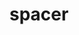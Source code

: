 <!--
SPDX-FileCopyrightText: 2022-2023 Alexey Rochev

SPDX-License-Identifier: CC0-1.0
-->

# spacer